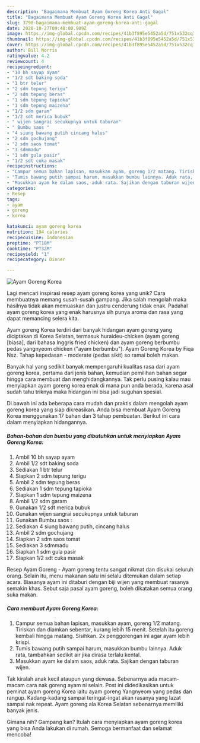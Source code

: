 ```yaml
---
description: "Bagaimana Membuat Ayam Goreng Korea Anti Gagal"
title: "Bagaimana Membuat Ayam Goreng Korea Anti Gagal"
slug: 3798-bagaimana-membuat-ayam-goreng-korea-anti-gagal
date: 2020-10-27T09:48:00.909Z
image: https://img-global.cpcdn.com/recipes/41b3f895e5452a5d/751x532cq70/ayam-goreng-korea-foto-resep-utama.jpg
thumbnail: https://img-global.cpcdn.com/recipes/41b3f895e5452a5d/751x532cq70/ayam-goreng-korea-foto-resep-utama.jpg
cover: https://img-global.cpcdn.com/recipes/41b3f895e5452a5d/751x532cq70/ayam-goreng-korea-foto-resep-utama.jpg
author: Bill Norris
ratingvalue: 4.2
reviewcount: 4
recipeingredient:
- "10 bh sayap ayam"
- "1/2 sdt baking soda"
- "1 btr telur"
- "2 sdm tepung terigu"
- "2 sdm tepung beras"
- "1 sdm tepung tapioka"
- "1 sdm tepung maizena"
- "1/2 sdm garam"
- "1/2 sdt merica bubuk"
- " wijen sangrai secukupnya untuk taburan"
- " Bumbu saos "
- "4 siung bawang putih cincang halus"
- "2 sdm gochujang"
- "2 sdm saos tomat"
- "3 sdmmadu"
- "1 sdm gula pasir"
- "1/2 sdt cuka masak"
recipeinstructions:
- "Campur semua bahan lapisan, masukkan ayam, goreng 1/2 matang. Tiriskan dan diamkan sebentar, kurang lebih 15 menit. Setelah itu goreng kembali hingga matang. Sisihkan. 2x penggorengan ini agar ayam lebih krispi."
- "Tumis bawang putih sampai harum, masukkan bumbu lainnya. Aduk rata, tambahkan sedikit air jika dirasa terlalu kental."
- "Masukkan ayam ke dalam saos, aduk rata. Sajikan dengan taburan wijen."
categories:
- Resep
tags:
- ayam
- goreng
- korea

katakunci: ayam goreng korea 
nutrition: 194 calories
recipecuisine: Indonesian
preptime: "PT18M"
cooktime: "PT32M"
recipeyield: "1"
recipecategory: Dinner

---
```



![Ayam Goreng Korea](https://img-global.cpcdn.com/recipes/41b3f895e5452a5d/751x532cq70/ayam-goreng-korea-foto-resep-utama.jpg)

Lagi mencari inspirasi resep ayam goreng korea yang unik? Cara membuatnya memang susah-susah gampang. Jika salah mengolah maka hasilnya tidak akan memuaskan dan justru cenderung tidak enak. Padahal ayam goreng korea yang enak harusnya sih punya aroma dan rasa yang dapat memancing selera kita.

Ayam goreng Korea terdiri dari banyak hidangan ayam goreng yang diciptakan di Korea Selatan, termasuk huraideu-chicken (ayam goreng [biasa], dari bahasa Inggris fried chicken) dan ayam goreng berbumbu pedas yangnyeom chicken (&#34;ayam berbumbu&#34;). Ayam Goreng Korea by Fiqa Nsz. Tahap kepedasan - moderate (pedas sikit) so ramai boleh makan.

Banyak hal yang sedikit banyak mempengaruhi kualitas rasa dari ayam goreng korea, pertama dari jenis bahan, kemudian pemilihan bahan segar hingga cara membuat dan menghidangkannya. Tak perlu pusing kalau mau menyiapkan ayam goreng korea enak di mana pun anda berada, karena asal sudah tahu triknya maka hidangan ini bisa jadi suguhan spesial.


Di bawah ini ada beberapa cara mudah dan praktis dalam mengolah ayam goreng korea yang siap dikreasikan. Anda bisa membuat Ayam Goreng Korea menggunakan 17 bahan dan 3 tahap pembuatan. Berikut ini cara dalam menyiapkan hidangannya.

<!--inarticleads1-->

##### Bahan-bahan dan bumbu yang dibutuhkan untuk menyiapkan Ayam Goreng Korea:

1. Ambil 10 bh sayap ayam
1. Ambil 1/2 sdt baking soda
1. Sediakan 1 btr telur
1. Siapkan 2 sdm tepung terigu
1. Ambil 2 sdm tepung beras
1. Sediakan 1 sdm tepung tapioka
1. Siapkan 1 sdm tepung maizena
1. Ambil 1/2 sdm garam
1. Gunakan 1/2 sdt merica bubuk
1. Gunakan  wijen sangrai secukupnya untuk taburan
1. Gunakan  Bumbu saos :
1. Sediakan 4 siung bawang putih, cincang halus
1. Ambil 2 sdm gochujang
1. Siapkan 2 sdm saos tomat
1. Sediakan 3 sdmmadu
1. Siapkan 1 sdm gula pasir
1. Siapkan 1/2 sdt cuka masak


Resep Ayam Goreng - Ayam goreng tentu sangat nikmat dan disukai seluruh orang. Selain itu, menu makanan satu ini selalu ditemukan dalam setiap acara. Biasanya ayam ini ditaburi dengan biji wijen yang membuat rasanya semakin khas. Sebut saja pasal ayam goreng, boleh dikatakan semua orang suka makan. 

<!--inarticleads2-->

##### Cara membuat Ayam Goreng Korea:

1. Campur semua bahan lapisan, masukkan ayam, goreng 1/2 matang. Tiriskan dan diamkan sebentar, kurang lebih 15 menit. Setelah itu goreng kembali hingga matang. Sisihkan. 2x penggorengan ini agar ayam lebih krispi.
1. Tumis bawang putih sampai harum, masukkan bumbu lainnya. Aduk rata, tambahkan sedikit air jika dirasa terlalu kental.
1. Masukkan ayam ke dalam saos, aduk rata. Sajikan dengan taburan wijen.


Tak kiralah anak kecil ataupun yang dewasa. Sebenarnya ada macam-macam cara nak goreng ayam ni selain. Post ini didedikasikan untuk peminat ayam goreng Korea iaitu ayam goreng Yangnyeom yang pedas dan rangup. Kadang-kadang sampai teringat-ingat akan rasanya yang lazat sampai nak repeat. Ayam goreng ala Korea Selatan sebenarnya memiliki banyak jenis. 

Gimana nih? Gampang kan? Itulah cara menyiapkan ayam goreng korea yang bisa Anda lakukan di rumah. Semoga bermanfaat dan selamat mencoba!

